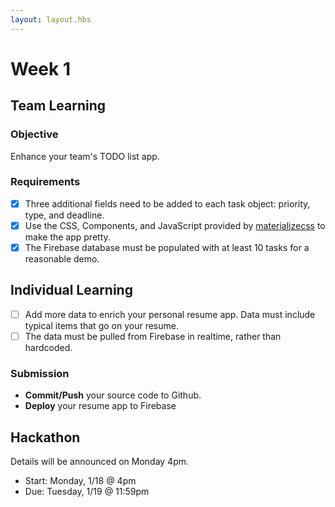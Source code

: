 ```yaml
---
layout: layout.hbs
---
```


# Week 1

## Team Learning

### Objective

Enhance your team's TODO list app.

### Requirements

* [X] Three additional fields need to be added to each task object: priority, type, and deadline.
* [X] Use the CSS, Components, and JavaScript provided by [materializecss](http://materializecss.com/) to make the app pretty.
* [X] The Firebase database must be populated with at least 10 tasks for a reasonable demo.

## Individual Learning

* [ ] Add more data to enrich your personal resume app. Data must include typical items that go on your resume.
* [ ] The data must be pulled from Firebase in realtime, rather than hardcoded.

### Submission

* __Commit/Push__ your source code to Github.
* __Deploy__ your resume app to Firebase


## Hackathon

Details will be announced on Monday 4pm.

* Start: Monday, 1/18 @ 4pm
* Due: Tuesday, 1/19 @ 11:59pm
